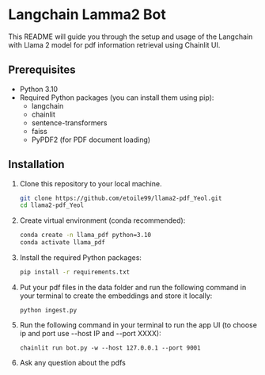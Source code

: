 # Langchain Lamma2 Bot
This README will guide you through the setup and usage of the Langchain with Llama 2 model for pdf information retrieval using Chainlit UI.

## Prerequisites

- Python 3.10
- Required Python packages (you can install them using pip):
    - langchain
    - chainlit
    - sentence-transformers
    - faiss
    - PyPDF2 (for PDF document loading)

## Installation

1. Clone this repository to your local machine.

    ```bash
    git clone https://github.com/etoile99/llama2-pdf_Yeol.git
    cd llama2-pdf_Yeol
    ```

2. Create virtual environment (conda recommended):

    ```bash
    conda create -n llama_pdf python=3.10
    conda activate llama_pdf 
    ```

3. Install the required Python packages:

    ```bash
    pip install -r requirements.txt
    ```

4. Put your pdf files in the data folder and run the following command in your terminal to create the embeddings and store it locally:
   ```
   python ingest.py
   ```

5. Run the following command in your terminal to run the app UI (to choose ip and port use --host IP and --port XXXX):
   ```
   chainlit run bot.py -w --host 127.0.0.1 --port 9001
   ```

6. Ask any question about the pdfs
